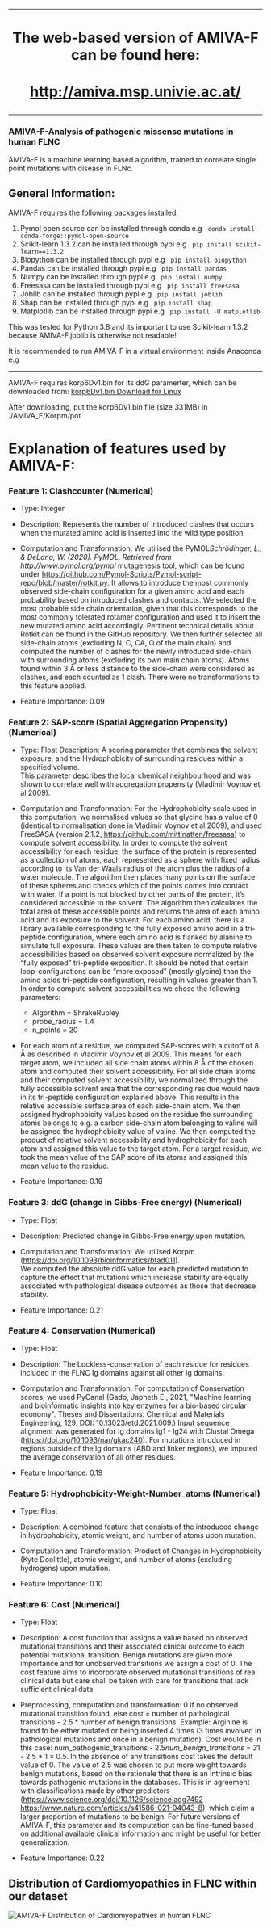
-----------------------------------------------------------------------------------------------------------------------------------------------------------------------
# **<p align="center">The web-based version of AMIVA-F can be found here:</p>** 
# <p align="center">http://amiva.msp.univie.ac.at/</p>
-----------------------------------------------------------------------------------------------------------------------------------------------------------------------


### AMIVA-F-Analysis of pathogenic missense mutations in human FLNC

AMIVA-F is a machine learning based algorithm, trained to correlate single point mutations
with disease in FLNc.

## General Information:

AMIVA-F requires the following packages installed:

1) Pymol open source can be installed through conda e.g ``` conda install conda-forge::pymol-open-source```
2) Scikit-learn 1.3.2 can be installed through pypi e.g ``` pip install scikit-learn==1.3.2```
3) Biopython can be installed through pypi e.g ``` pip install biopython```
4) Pandas can be installed through pypi e.g ``` pip install pandas```
5) Numpy can be installed through pypi e.g ``` pip install numpy```
6) Freesasa can be installed through pypi e.g ``` pip install freesasa```
7) Joblib can be installed through pypi e.g ``` pip install joblib```
8) Shap can be installed through pypi e.g ``` pip install shap```
9) Matplotlib can be installed through pypi e.g ``` pip install -U matplotlib```

This was tested for Python 3.8 and its important to use Scikit-learn 1.3.2 because AMIVA-F.joblib is otherwise not readable!


It is recommended to run AMIVA-F in a virtual environment inside Anaconda e.g <br>

----------------------------------------------------------------------------------------------------------------


AMIVA-F requires korp6Dv1.bin for its ddG paramerter, which can be downloaded from:
[korp6Dv1.bin Download for Linux](https://chaconlab.org/modeling/korp/down-korp/item/korp-linux)

After downloading, put the korp6Dv1.bin file (size 331MB) in ./AMIVA_F/Korpm/pot

# Explanation of features used by AMIVA-F:

### Feature 1: Clashcounter (Numerical) 

+ Type: Integer 

+ Description: Represents the number of introduced clashes that occurs when the 	mutated amino acid is inserted into the wild type position. 	 

+ Computation and Transformation: We utilised the PyMOL*Schrödinger, L., & DeLano, W. (2020). PyMOL. Retrieved from http://www.pymol.org/pymol* mutagenesis tool, which can be found under https://github.com/Pymol-Scripts/Pymol-script-repo/blob/master/rotkit.py. It allows to introduce the most commonly observed side-chain configuration for a given amino acid and each probability based on introduced clashes and contacts. We selected the most probable side chain orientation, given that this corresponds to the most commonly tolerated rotamer configuration and used it to insert the new mutated amino acid accordingly. Pertinent technical details about Rotkit can be found in the GitHub repository. 
We then further selected all side-chain atoms (excluding N, C, CA, O of the main chain) and computed the number of clashes for the newly introduced side-chain with surrounding atoms (excluding its own main chain atoms). 
Atoms found within 3 Å or less distance to the side-chain were considered as clashes, and each counted as 1 clash. There were no transformations to this feature applied. 

+ Feature Importance: 0.09 

### Feature 2: SAP-score (Spatial Aggregation Propensity) (Numerical) 

+ Type: Float 
Description: A scoring parameter that combines the solvent exposure, and the Hydrophobicity of surrounding residues within a specified volume. 	 
This parameter describes the local chemical neighbourhood and was shown to correlate well with aggregation propensity (Vladimir 	Voynov 	et al 2009). 	 

+ Computation and Transformation: For the Hydrophobicity scale used in this computation, we normalised values so that glycine has a value of 0 (identical to normalisation done in Vladimir Voynov et al 2009), and used FreeSASA (version 2.1.2, https://github.com/mittinatten/freesasa) to compute solvent accessibility. In order to compute the solvent accessibility for each residue, the surface of the protein is represented as a collection of atoms, each represented as a sphere with fixed radius according to its Van der Waals radius of the atom plus the radius of a water molecule. The algorithm then places many points on the surface of these spheres and checks which of the points comes into contact with water. If a point is not blocked by other parts of the protein, it’s considered accessible to the solvent. The algorithm then calculates the total area of these accessible points and returns the area of each amino acid and its exposure to the solvent. For each amino acid, there is a library available corresponding to the fully exposed amino acid in a tri-peptide configuration, where each amino acid is flanked by alanine to simulate full exposure. These values are then taken to compute relative accessibilities based on observed solvent exposure normalized by the “fully exposed” tri-peptide exposition. It should be noted that certain loop-configurations can be “more exposed” (mostly glycine) than the amino acids tri-peptide configuration, resulting in values greater than 1.  
In order to compute solvent accessibilities we chose the following parameters: 	 
 

	+ Algorithm = ShrakeRupley 
	+ probe_radius = 1.4
 	+ n_points = 20 

+ For each atom of a residue, we computed SAP-scores with a cutoff of 8 Å as described in Vladimir Voynov et al 2009. This means for each target atom, we included all side chain atoms within 8 Å of the chosen atom and computed their solvent accessibility. For all side chain atoms and their computed solvent accessibility, we normalized through the fully accessible solvent area that the corresponding residue would have in its tri-peptide configuration explained above. This results in the relative accessible surface area of each side-chain atom. 
We then assigned hydrophobicity values based on the residue the surrounding atoms belongs to e.g. a carbon side-chain atom belonging to valine will be assigned the hydrophobicity value of valine. 
We then computed the product of relative solvent accessibility and hydrophobicity for each atom and assigned this value to the target atom. For a target residue, we took the mean value of the SAP score of its atoms and assigned this mean value to the residue. 

+ Feature Importance: 0.19 

### Feature 3: ddG (change in Gibbs-Free energy) (Numerical) 

+ Type: Float 

+ Description: Predicted change in Gibbs-Free energy upon mutation. 

+ Computation and Transformation: We utilised Korpm (https://doi.org/10.1093/bioinformatics/btad011).  
We computed the absolute ddG value for each predicted mutation to capture the effect that mutations which increase stability are equally associated with pathological disease outcomes as those that decrease stability. 

+ Feature Importance: 0.21 

### Feature 4: Conservation (Numerical) 

+ Type: Float 	 

+ Description: The Lockless-conservation of each residue for residues included in the FLNC Ig domains against all other Ig domains. 

+ Computation and Transformation: For computation of Conservation scores, we used PyCanal (Gado, Japheth E., 2021, "Machine learning and bioinformatic insights into key enzymes for a bio-based circular economy". Theses and Dissertations: Chemical and Materials Engineering, 129. DOI: 10.13023/etd.2021.009.) Input sequence alignment was generated for Ig domains Ig1 - Ig24 with Clustal Omega (https://doi.org/10.1093/nar/gkac240). For mutations introduced in regions outside of the Ig domains (ABD and linker regions), we imputed the average conservation of all other residues. 

+ Feature Importance: 0.19 

### Feature 5: Hydrophobicity-Weight-Number_atoms (Numerical) 

+ Type: Float 

+ Description: A combined feature that consists of the introduced change in hydrophobicity, atomic weight, and number of atoms upon mutation.	 

+ Computation and Transformation: Product of Changes in Hydrophobicity (Kyte Doolittle), atomic weight, and number of atoms (excluding hydrogens) upon mutation. 

+ Feature Importance: 0.10 

### Feature 6: Cost (Numerical) 

+ Type: Float 

+ Description: A cost function that assigns a value based on observed mutational transitions and their associated clinical outcome to each potential mutational transition. Benign mutations are given more importance and for unobserved transitions we assign a cost of 0. The cost feature aims to incorporate observed mutational transitions of real clinical data but care shall be taken with care for transitions that lack sufficient clinical data. 

+ Preprocessing, computation and transformation: 0 if no observed mutational transition found, else cost = number of pathological transitions - 2.5 * number of benign transitions.
Example: Arginine is found to be either mutated or being inserted 4 times (3 times involved in pathological mutations and once in a benign mutation). Cost would be in this case: num_pathogenic_transitions - 2.5*num_benign_transitions = 3*1 - 2.5 * 1 = 0.5. In the absence of any transitions cost takes the default value of 0. The value of 2.5 was chosen to put more weight towards benign mutations, based on the rationale that there is an intrinsic bias towards pathogenic mutations in the databases. This is in agreement with classifications made by other predictors (https://www.science.org/doi/10.1126/science.adg7492 , https://www.nature.com/articles/s41586-021-04043-8), which claim a larger proportion of mutations to be benign. For future versions of AMIVA-F, this parameter and its computation can be fine-tuned based on additional available clinical information and might be useful for better generalization. 

+ Feature Importance: 0.22  

## Distribution of Cardiomyopathies in FLNC within our dataset 

![AMIVA-F Distribution of Cardiomyopathies in human FLNC](./Clinical_Metadata/overview_cardiomyopathies.png)
